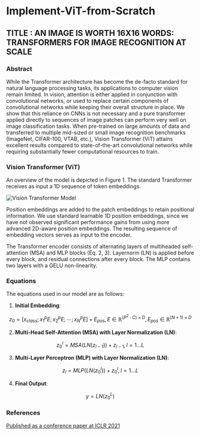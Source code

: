 # Implement-ViT-from-Scratch

## TITLE : AN IMAGE IS WORTH 16X16 WORDS: TRANSFORMERS FOR IMAGE RECOGNITION AT SCALE

### Abstract
While the Transformer architecture has become the de-facto standard for natural language processing tasks, its applications to computer vision remain limited. In vision, attention is either applied in conjunction with convolutional networks, or used to replace certain components of convolutional networks while keeping their overall structure in place. We show that this reliance on CNNs is not necessary and a pure transformer applied directly to sequences of image patches can perform very well on image classification tasks. When pre-trained on large amounts of data and transferred to multiple mid-sized or small image recognition benchmarks (ImageNet, CIFAR-100, VTAB, etc.), Vision Transformer (ViT) attains excellent results compared to state-of-the-art convolutional networks while requiring substantially fewer computational resources to train.

### Vision Transformer (ViT)
An overview of the model is depicted in Figure 1. The standard Transformer receives as input a 1D sequence of token embeddings.


![Vision Transformer Model](https://github.com/SYED-M-HUSSAIN/Implement-ViT-from-Scratch/blob/main/content/ViT.png)


Position embeddings are added to the patch embeddings to retain positional information. We use standard learnable 1D position embeddings, since we have not observed significant performance gains from using more advanced 2D-aware position embeddings. The resulting sequence of embedding vectors serves as input to the encoder.

The Transformer encoder consists of alternating layers of multiheaded self-attention (MSA) and MLP blocks (Eq. 2, 3). Layernorm (LN) is applied before every block, and residual connections after every block. The MLP contains two layers with a GELU non-linearity.

### Equations

The equations used in our model are as follows:



1. **Initial Embedding**:
```math
   
    z_0 = [x_{class}; x_1^pE; x_2^pE; \cdots; x_N^pE] + E_{pos}, E \in \mathbb{R}^{(P^2 \cdot C) \times D}, E_{pos} \in \mathbb{R}^{(N+1) \times D}
   
```
2. **Multi-Head Self-Attention (MSA) with Layer Normalization (LN)**:
```math
   
   z_0^l = MSA(LN(z_{l-1})) + z_{l-1}, l = 1 \ldots L
```
3. **Multi-Layer Perceptron (MLP) with Layer Normalization (LN)**:
```math
   
   z_l = MLP(LN(z_0^l)) + z_0^l, l = 1 \ldots L
   
```
4. **Final Output**:
```math
   
   y = LN(z_0^L)
   
```

### References
[Published as a conference paper at ICLR 2021](https://github.com/SYED-M-HUSSAIN/Implement-ViT-from-Scratch/content/Research%20paper.pdf)
